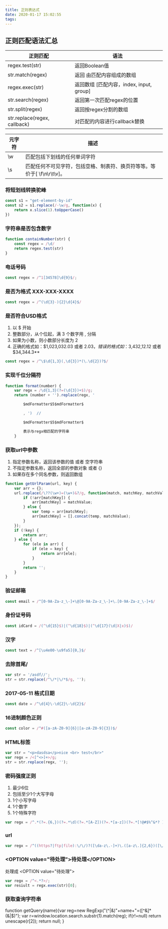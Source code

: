 ```yaml
---
title: 正则表达式
date: 2020-01-17 15:02:55
tags:
---
```


## 正则匹配语法汇总

| 正则匹配          | 语法                                    |
|-------------------|-----------------------------------------|
| regex.test(str)   | 返回Boolean值                           |
| str.match(regex)  | 返回 由匹配内容组成的数组               |
| regex.exec(str)   | 返回数组  [匹配内容，index, input, group] |
| str.search(regex) | 返回第一次匹配regex的位置               |
| str.split(regex)  | 返回按regex分割的数组                   |
| str.replace(regex, callback)  | 对匹配的内容进行callback替换                 |

<!-- more -->
 元字符          | 描述                                   |
|-------------------|-----------------------------------------|
| \w   | 匹配包括下划线的任何单词字符                          |
| \s  | 匹配任何不可见字符，包括空格、制表符、换页符等等。等价于[ \f\n\r\t\v]。               |
 

### 将短划线转换驼峰

``` js
const s1 = "get-element-by-id"
const s2 = s1.replace(/-\w/g, function(x) {
    return x.slice(1).toUpperCase()
})
```

### 字符串是否包含数字

``` js
function containNumber(str) {
    const regex = /\d/
    return regex.test(str)
}
```

### 电话号码

``` js
const regex = /^1[34578]\d{9}$/;
```

### 是否为格式 XXX-XXX-XXXX

``` js
const regex = /^(\d{3}-){2}\d{4}$/
```

### 是否符合USD格式

1. 以 $ 开始
2. 整数部分，从个位起，满 3 个数字用 , 分隔
3. 如果为小数，则小数部分长度为 2
4. 正确的格式如：$1,023,032.03 或者 $2.03，错误的格式如：$3,432,12.12 或者 $34,344.3**

``` js
const regex = /^\$\d{1,3}(,\d{3})*(\.\d{2})?$/
```

### **实现千位分隔符**

``` js
function format(number) {
    var regx = /\d{1,3}(?=(\d{3})+$)/g;
    return (number + '').replace(regx, '

        $mdFormatter$5$mdFormatter$

        , ')  // 

        $mdFormatter$5$mdFormatter$

        表示与regx相匹配的字符串
    }
```

### **获取url中参数**

1. 指定参数名称，返回该参数的值 或者 空字符串
2. 不指定参数名称，返回全部的参数对象 或者 {}
3. 如果存在多个同名参数，则返回数组

``` js
function getUrlParam(url, key) {
    var arr = {};
    url.replace(/\??(\w+)=(\w+)&?/g, function(match, matchKey, matchValue) {
        if (!arr[matchKey]) {
            arr[matchKey] = matchValue;
        } else {
            var temp = arr[matchKey];
            arr[matchKey] = [].concat(temp, matchValue);
        }
    });
    if (!key) {
        return arr;
    } else {
        for (ele in arr) {
            if (ele = key) {
                return arr[ele];
            }
        }
        return '';
    }
}
```

### 验证邮箱

``` js
const email = /^[0-9A-Za-z_\-]+\@[0-9A-Za-z_\-]+\.[0-9A-Za-z_\-]+$/
```

### 身份证号码

``` js
const idCard = /(^\d{15}$)|(^\d{18}$)|(^\d{17}(\d|X|x)$)/
```

### 汉字

``` js
const text = /^[\u4e00-\u9fa5]{0,}$/
```

### 去除首尾/

``` js
var str = '/asdf//';
str = str.replace(/^\/*|\/*$/g, '');
```

### 2017-05-11 格式日期

``` js
const date = /^\d{4}\-\d{2}\-\d{2}$/
```

### 16进制颜色正则

``` js
const color = /^#([a-zA-Z0-9]{6}|[a-zA-Z0-9]{3})$/
```  

### **HTML标签**

``` js
var str = "<p>dasdsa</p>nice <br> test</br>"
var regx = /<[^<>]+>/g;
str = str.replace(regx, '');
```

### 密码强度正则

1. 最少6位
2. 包括至少1个大写字母
3. 1个小写字母
4. 1个数字
5. 1个特殊字符

``` js
var regx = /^.*(?=.{6,})(?=.*\d)(?=.*[A-Z])(?=.*[a-z])(?=.*[!@#$%^&*? ]).*$/;
```

### url

``` js
var regx = /^((https?|ftp|file):\/\/)?([\da-z\.-]+)\.([a-z\.]{2,6})([\/\w \.-]*)*\/?$/;
```

### \<OPTION value="待处理">待处理\</OPTION>

处理成 \<OPTION value="待处理">

``` js
var regx = /^<.*?>/;
var resiult = regx.exec(str)[0];
```

### 获取查询字符串

function getQuery(name){var reg=new RegExp("(^|&)"+name+"=([^&]*(&|$)"); var r=window.location.search.substr(1).match(reg); if(r!=null) return unescape(r[2]); return null; }

